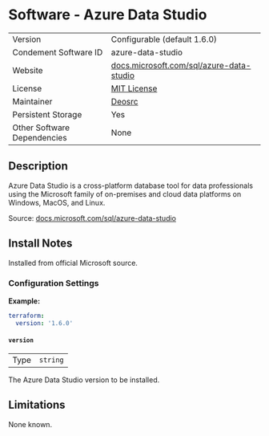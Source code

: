 # Software - Azure Data Studio

|                             |                                                                                              |
| --------------------------- | -------------------------------------------------------------------------------------------- |
| Version                     | Configurable (default 1.6.0)                                                                 |
| Condement Software ID       | azure-data-studio                                                                            |
| Website                     | [docs.microsoft.com/sql/azure-data-studio](https://docs.microsoft.com/sql/azure-data-studio) |
| License                     | [MIT License](https://github.com/microsoft/sqltoolsservice/blob/master/license.txt)          |
| Maintainer                  | [Deosrc](https://github.com/deosrc)                                                          |
| Persistent Storage          | Yes                                                                                          |
| Other Software Dependencies | None                                                                                         |

## Description

Azure Data Studio is a cross-platform database tool for data professionals using the Microsoft family of on-premises
and cloud data platforms on Windows, MacOS, and Linux.

Source: [docs.microsoft.com/sql/azure-data-studio](https://docs.microsoft.com/sql/azure-data-studio)

## Install Notes

Installed from official Microsoft source.

### Configuration Settings

**Example:**

```yaml
terraform:
  version: '1.6.0'
```

#### `version`

|      |        |
| ---- | ------ |
| Type | `string` |

The Azure Data Studio version to be installed.

## Limitations

None known.
